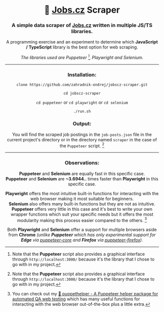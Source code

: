 <div align="center">

# 💼 [Jobs.cz](https://www.jobs.cz/prace/) Scraper

### A simple data scraper of [Jobs.cz](https://www.jobs.cz/prace/) written in multiple JS/TS libraries.

A programming exercise and an experiment to determine which **JavaScript / TypeScript** library is the best option for web scraping.

*The libraries used are Puppeteer [^1], Playwright and Selenium.*

***

### Installation:

`clone https://github.com/zahradnik-ondrej/jobscz-scraper.git`

`cd jobscz-scraper`

`cd puppeteer` or `cd playwright` or `cd selenium`

`./run.sh`

### Output:

You will find the scraped job postings in the `job-posts.json` file in the current project's directory or in the directory named `scraper` in the case of the `Puppeteer` script. [^1]

***

### Observations:

**Puppeteer** and **Selenium** are equally fast in this specific case.  
**Puppeteer** and **Selenium** are **~3.6944..** times faster than **Playwright** in this specific case.

**Playwright** offers the most intuitive built-in functions for interacting with the web browser making it most suitable for beginners.  
**Selenium** also offers many built-in functions but they are not as intuitive.  
**Puppeteer** offers very little in this case and it's best to write your own wrapper functions which suit your specific needs but it offers the most modularity making this process easier compared to the others. [^2]

Both **Playwright** and **Selenium** offer a support for multiple browsers aside from **Chrome** *(unlike **Puppeteer** which has only experimental support for **Edge** via [puppeteer-core](https://www.npmjs.com/package/puppeteer-core) and **Firefox** via [puppeteer-firefox](https://www.npmjs.com/package/puppeteer-firefox))*.

[^1]: Note that the **Puppeteer** script also provides a graphical interface through `http://localhost:3000/` because it's the library that I chose to go with in my project.

[^2]: You can check out my [🧰 puppethelper - A Puppeteer helper package for automated QA web testing](https://github.com/zahradnik-ondrej/puppethelper) which has many useful functions for interacting with the web browser out-of-the-box plus a little extra.

</div>
